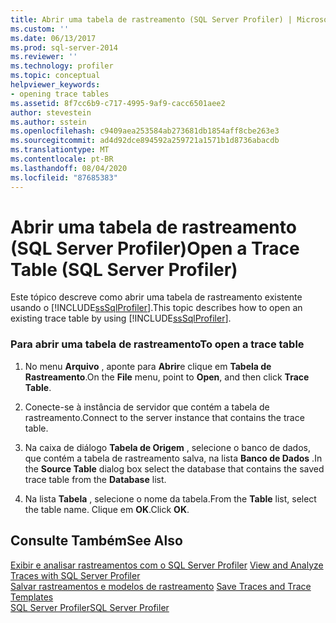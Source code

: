 ```yaml
---
title: Abrir uma tabela de rastreamento (SQL Server Profiler) | Microsoft Docs
ms.custom: ''
ms.date: 06/13/2017
ms.prod: sql-server-2014
ms.reviewer: ''
ms.technology: profiler
ms.topic: conceptual
helpviewer_keywords:
- opening trace tables
ms.assetid: 8f7cc6b9-c717-4995-9af9-cacc6501aee2
author: stevestein
ms.author: sstein
ms.openlocfilehash: c9409aea253584ab273681db1854aff8cbe263e3
ms.sourcegitcommit: ad4d92dce894592a259721a1571b1d8736abacdb
ms.translationtype: MT
ms.contentlocale: pt-BR
ms.lasthandoff: 08/04/2020
ms.locfileid: "87685383"
---
```

# <a name="open-a-trace-table-sql-server-profiler"></a><span data-ttu-id="36974-102">Abrir uma tabela de rastreamento (SQL Server Profiler)</span><span class="sxs-lookup"><span data-stu-id="36974-102">Open a Trace Table (SQL Server Profiler)</span></span>
  <span data-ttu-id="36974-103">Este tópico descreve como abrir uma tabela de rastreamento existente usando o [!INCLUDE[ssSqlProfiler](../../includes/sssqlprofiler-md.md)].</span><span class="sxs-lookup"><span data-stu-id="36974-103">This topic describes how to open an existing trace table by using [!INCLUDE[ssSqlProfiler](../../includes/sssqlprofiler-md.md)].</span></span>  
  
### <a name="to-open-a-trace-table"></a><span data-ttu-id="36974-104">Para abrir uma tabela de rastreamento</span><span class="sxs-lookup"><span data-stu-id="36974-104">To open a trace table</span></span>  
  
1.  <span data-ttu-id="36974-105">No menu **Arquivo** , aponte para **Abrir**e clique em **Tabela de Rastreamento**.</span><span class="sxs-lookup"><span data-stu-id="36974-105">On the **File** menu, point to **Open**, and then click **Trace Table**.</span></span>  
  
2.  <span data-ttu-id="36974-106">Conecte-se à instância de servidor que contém a tabela de rastreamento.</span><span class="sxs-lookup"><span data-stu-id="36974-106">Connect to the server instance that contains the trace table.</span></span>  
  
3.  <span data-ttu-id="36974-107">Na caixa de diálogo **Tabela de Origem** , selecione o banco de dados, que contém a tabela de rastreamento salva, na lista **Banco de Dados** .</span><span class="sxs-lookup"><span data-stu-id="36974-107">In the **Source Table** dialog box select the database that contains the saved trace table from the **Database** list.</span></span>  
  
4.  <span data-ttu-id="36974-108">Na lista **Tabela** , selecione o nome da tabela.</span><span class="sxs-lookup"><span data-stu-id="36974-108">From the **Table** list, select the table name.</span></span> <span data-ttu-id="36974-109">Clique em **OK**.</span><span class="sxs-lookup"><span data-stu-id="36974-109">Click **OK**.</span></span>  
  
## <a name="see-also"></a><span data-ttu-id="36974-110">Consulte Também</span><span class="sxs-lookup"><span data-stu-id="36974-110">See Also</span></span>  
 <span data-ttu-id="36974-111">[Exibir e analisar rastreamentos com o SQL Server Profiler](view-and-analyze-traces-with-sql-server-profiler.md) </span><span class="sxs-lookup"><span data-stu-id="36974-111">[View and Analyze Traces with SQL Server Profiler](view-and-analyze-traces-with-sql-server-profiler.md) </span></span>  
 <span data-ttu-id="36974-112">[Salvar rastreamentos e modelos de rastreamento](save-traces-and-trace-templates.md) </span><span class="sxs-lookup"><span data-stu-id="36974-112">[Save Traces and Trace Templates](save-traces-and-trace-templates.md) </span></span>  
 [<span data-ttu-id="36974-113">SQL Server Profiler</span><span class="sxs-lookup"><span data-stu-id="36974-113">SQL Server Profiler</span></span>](sql-server-profiler.md)  
  
  
